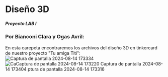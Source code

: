 # Diseño 3D
##### Proyecto LAB I 
### Por Bianconi Clara y Ogas Avril:
En esta carepeta encontraremos los archivos del diseño 3D en tinkercard de nuestro proyecto "Tu amiga Titi":
![Captura de pantalla 2024-08-14 173334](https://github.com/user-attachments/assets/28db099f-05c0-404e-aeb7-eac84dca13ba)
![Ca![Captura de pantalla 2024-08-14 173220](https://github.com/user-attachments/assets/ed7256d3-726b-44cd-857c-51ca453c3a2e)
![Captura de pantalla 2024-08-14 173404](https://github.com/user-attachments/assets/495310fc-e0c2-4bd9-8f5f-96afc47926b1)
ptura de pantalla 2024-08-14 173316](https://github.com/user-attachments/assets/d704da1a-f6e5-441b-a701-7412f9bbba3a)
